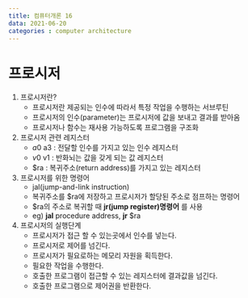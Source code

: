 ```yaml
---
title: 컴퓨터개론 16
data: 2021-06-20
categories : computer architecture
---
```


# 프로시저

1. 프로시저란?
    - 프로시저란 제공되는 인수에 따라서 특정 작업을 수행하는 서브루틴
    - 프로시저의 인수(parameter)는 프로시저에 값을 보내고 결과를 받아옴
    - 프로시저나 함수는 재사용 가능하도록 프로그램을 구조화
2. 프로시저 관련 레지스터
    - $a0~$a3 : 전달할 인수를 가지고 있는 인수 레지스터
    - $v0~$v1 : 반화뇌는 값을 갖게 되는 값 레지스터
    - $ra : 복귀주소(return address)를 가지고 있는 레지스터
3. 프로시저를 위한 명령어
    - jal(jump-and-link instruction)
    - 복귀주소를 $ra에 저장하고 프로시저가 할당된 주소로 점프하는 명령어
    - $ra의 주소로 복귀할 때 __jr(jump register)명령어__ 를 사용
    - eg) __jal__ procedure address, __jr__ $ra
4. 프로시저의 실행단계
    - 프로시저가 접근 할 수 있는곳에서 인수를 넣는다.
    - 프로시저로 제어를 넘긴다.
    - 프로시저가 필요로하는 메모리 자원을 획득한다.
    - 필요한 작업을 수행한다.
    - 호출한 프로그램이 접근할 수 있는 레지스터에 결과값을 넘긴다.
    - 호출한 프로그램으로 제어권을 반환한다.